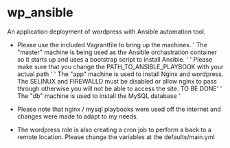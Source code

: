 # wp_ansible
An application deployment of wordpress with Ansible automation tool.
* Please use the included Vagrantfile to bring up the machines.
' The "master" machine is being used as the Ansible orchastration container so it starts up and uses a bootstrap script to install Ansible. ' 
' Please make sure that you change the PATH_TO_ANSIBLE_PLAYBOOK with your actual path '
' The "app" machine is used to install Nginx and wordpress. The SELINUX and FIREWALLD must be disabled or allow nginx to pass through otherwise you will not 
be able to access the site. TO BE DONE'
' The "db" machine is used to install the MySQL database '

* Please note that nginx / mysql playbooks were used off the internet and changes were made to adapt to my needs.

* The wordpress role is also creating a cron job to perform a back to a remote location. Please change the variables at the defaults/main.yml

 